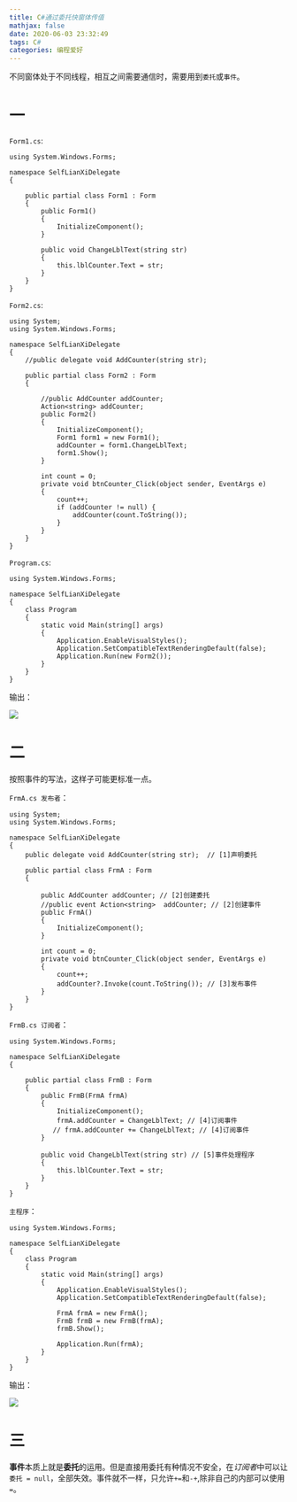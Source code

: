 ```yaml
---
title: C#通过委托快窗体传值
mathjax: false
date: 2020-06-03 23:32:49
tags: C#
categories: 编程爱好
---
```


不同窗体处于不同线程，相互之间需要通信时，需要用到`委托`或`事件`。

<!--more-->

# 一

`Form1.cs`:
```CSharp
using System.Windows.Forms;

namespace SelfLianXiDelegate
{

    public partial class Form1 : Form
    {
        public Form1()
        {
            InitializeComponent();
        }

        public void ChangeLblText(string str)
        {
            this.lblCounter.Text = str;
        }
    }
}
```

`Form2.cs`:
```CSharp
using System;
using System.Windows.Forms;

namespace SelfLianXiDelegate
{
    //public delegate void AddCounter(string str);

    public partial class Form2 : Form
    {

        //public AddCounter addCounter;
        Action<string> addCounter;
        public Form2()
        {
            InitializeComponent();
            Form1 form1 = new Form1();
            addCounter = form1.ChangeLblText;
            form1.Show();
        }

        int count = 0;
        private void btnCounter_Click(object sender, EventArgs e)
        {
            count++;
            if (addCounter != null) {
                addCounter(count.ToString());
            }
        }
    }
}

```

`Program.cs`:
```CSharp
using System.Windows.Forms;

namespace SelfLianXiDelegate
{
    class Program
    {
        static void Main(string[] args)
        {
            Application.EnableVisualStyles();
            Application.SetCompatibleTextRenderingDefault(false);
            Application.Run(new Form2());
        }
    }
}
```

输出：

![](http://image.huvjie.com/200603N01_img01.gif)

# 二

按照事件的写法，这样子可能更标准一点。

`FrmA.cs 发布者`：
```Csharp
using System;
using System.Windows.Forms;

namespace SelfLianXiDelegate
{
    public delegate void AddCounter(string str);  // [1]声明委托

    public partial class FrmA : Form
    {

        public AddCounter addCounter; // [2]创建委托
        //public event Action<string>  addCounter; // [2]创建事件
        public FrmA()
        {
            InitializeComponent();
        }

        int count = 0;
        private void btnCounter_Click(object sender, EventArgs e)
        {
            count++;
            addCounter?.Invoke(count.ToString()); // [3]发布事件
        }
    }
}
```

`FrmB.cs 订阅者`：

```CSharp
using System.Windows.Forms;

namespace SelfLianXiDelegate
{

    public partial class FrmB : Form
    {
        public FrmB(FrmA frmA)
        {
            InitializeComponent();
            frmA.addCounter = ChangeLblText; // [4]订阅事件
           // frmA.addCounter += ChangeLblText; // [4]订阅事件
        }

        public void ChangeLblText(string str) // [5]事件处理程序
        {
            this.lblCounter.Text = str;
        }
    }
}

```

`主程序`：

```Csharp
using System.Windows.Forms;

namespace SelfLianXiDelegate
{
    class Program
    {
        static void Main(string[] args)
        {
            Application.EnableVisualStyles();
            Application.SetCompatibleTextRenderingDefault(false);

            FrmA frmA = new FrmA();
            FrmB frmB = new FrmB(frmA);
            frmB.Show();

            Application.Run(frmA);
        }
    }
}

```

输出：

![](http://image.huvjie.com/200603N01_img02.gif)


# 三

**事件**本质上就是**委托**的运用。但是直接用委托有种情况不安全，在*订阅者*中可以让`委托 = null`，全部失效。事件就不一样，只允许`+=`和`-+`,除非自己的内部可以使用`=`。

<!--
<hr/>
<span style="color:gray;font-size:12px">
参考： 
1.[link-01]()
2.[link-02]()
3.[link-03]()
</span>
-->